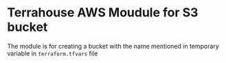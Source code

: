 # Terrahouse AWS Moudule for S3 bucket

The module is for creating a bucket with the name mentioned in temporary variable in `terraform.tfvars` file 